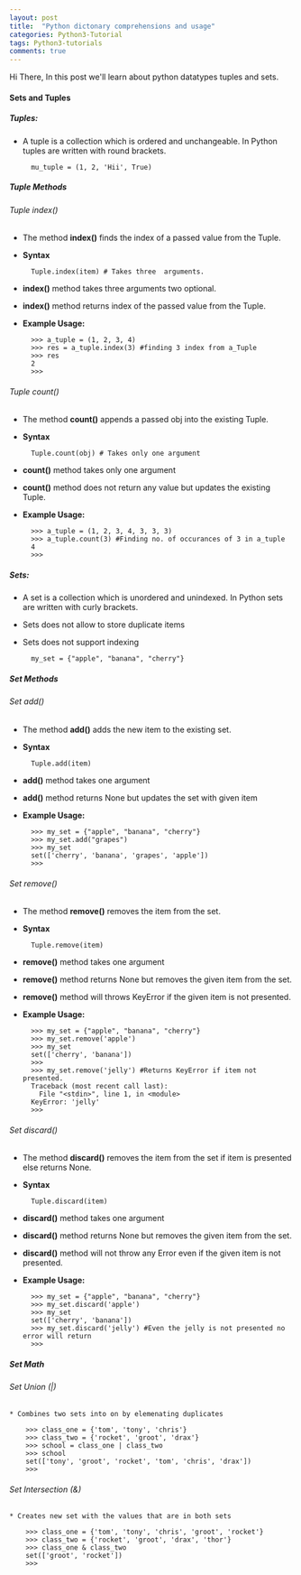 ```yaml
---
layout: post
title:  "Python dictonary comprehensions and usage"
categories: Python3-Tutorial
tags: Python3-tutorials
comments: true
---
```


Hi There, In this post we'll learn about python datatypes tuples and sets.

#### Sets and Tuples

##### Tuples:

* A tuple is a collection which is ordered and unchangeable. In Python tuples are written with round brackets.

		mu_tuple = (1, 2, 'Hii', True)

##### Tuple Methods

###### Tuple index()
* The method **index()** finds the index of a passed value from the Tuple.
* **Syntax**

		Tuple.index(item) # Takes three  arguments.

* **index()** method takes three arguments two optional.
* **index()** method returns index of the passed value from the Tuple.
* **Example Usage:**
		
		>>> a_tuple = (1, 2, 3, 4)
		>>> res = a_tuple.index(3) #finding 3 index from a_Tuple
		>>> res
		2
		>>>

###### Tuple count()
* The method **count()** appends a passed obj into the existing Tuple.
* **Syntax**

		Tuple.count(obj) # Takes only one argument

* **count()** method takes only one argument
* **count()** method does not return any value but updates the existing Tuple.
* **Example Usage:**
		
		>>> a_tuple = (1, 2, 3, 4, 3, 3, 3)
		>>> a_tuple.count(3) #Finding no. of occurances of 3 in a_tuple
		4
		>>>

##### Sets:

* A set is a collection which is unordered and unindexed. In Python sets are written with curly brackets.
* Sets does not allow to store duplicate items
* Sets does not support indexing

		my_set = {"apple", "banana", "cherry"}


##### Set Methods

###### Set add()

* The method **add()** adds the new item to the existing set.
* **Syntax**

		Tuple.add(item)

* **add()** method takes one argument
* **add()** method returns None but updates the set with given item

* **Example Usage:**
		
		>>> my_set = {"apple", "banana", "cherry"}
		>>> my_set.add("grapes")
		>>> my_set
		set(['cherry', 'banana', 'grapes', 'apple'])
		>>>


###### Set remove()

* The method **remove()** removes the item from the set.
* **Syntax**

		Tuple.remove(item)

* **remove()** method takes one argument
* **remove()** method returns None but removes the given item from the set.
* **remove()** method will throws KeyError if the given item is not presented.

* **Example Usage:**
		
		>>> my_set = {"apple", "banana", "cherry"}
		>>> my_set.remove('apple')
		>>> my_set
		set(['cherry', 'banana'])
		>>>
		>>> my_set.remove('jelly') #Returns KeyError if item not presented.
		Traceback (most recent call last):
		  File "<stdin>", line 1, in <module>
		KeyError: 'jelly'
		>>>


###### Set discard()

* The method **discard()** removes the item from the set if item is presented else returns None.
* **Syntax**

		Tuple.discard(item)

* **discard()** method takes one argument
* **discard()** method returns None but removes the given item from the set.
* **discard()** method will not throw any Error even if the given item is not presented.

* **Example Usage:**
		
		>>> my_set = {"apple", "banana", "cherry"}
		>>> my_set.discard('apple')
		>>> my_set
		set(['cherry', 'banana'])
		>>> my_set.discard('jelly') #Even the jelly is not presented no error will return
		>>>


##### Set Math

###### Set Union (|)
	
	* Combines two sets into on by elemenating duplicates

		>>> class_one = {'tom', 'tony', 'chris'}
		>>> class_two = {'rocket', 'groot', 'drax'}
		>>> school = class_one | class_two
		>>> school
		set(['tony', 'groot', 'rocket', 'tom', 'chris', 'drax'])
		>>>


###### Set Intersection (&)

	* Creates new set with the values that are in both sets

		>>> class_one = {'tom', 'tony', 'chris', 'groot', 'rocket'}
		>>> class_two = {'rocket', 'groot', 'drax', 'thor'}
		>>> class_one & class_two
		set(['groot', 'rocket'])
		>>>